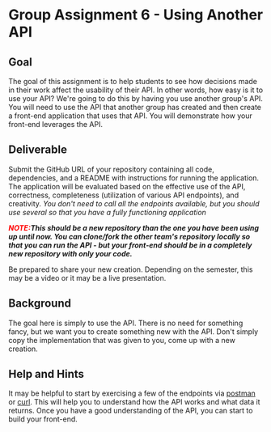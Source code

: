 # Group Assignment 6 - Using Another API

## Goal
The goal of this assignment is to help students to see how decisions made in their work affect the usability of their API.  In other words, how easy is it to use your API?  We're going to do this by having you use another group's API.  You will need to use the API that another group has created and then create a front-end application that uses that API.  You will demonstrate how your front-end leverages the API.

## Deliverable
Submit the GitHub URL of your repository containing all code, dependencies, and a README with instructions for running the application. The application will be evaluated based on the effective use of the API, correctness, completeness (utilization of various API endpoints), and creativity.  *You don't need to call all the endpoints available, but you should use several so that you have a fully functioning application*

***<span style="color:red">NOTE:</span>This should be a new repository than the one you have been using up until now.  You can clone/fork the other team's repository locally so that you can run the API - but your front-end should be in a completely new repository with only your code.***

Be prepared to share your new creation.  Depending on the semester, this may be a video or it may be a live presentation.


## Background
The goal here is simply to use the API.  There is no need for something fancy, but we want you to create something new with the API. Don't simply copy the implementation that was given to you, come up with a new creation.

## Help and Hints
It may be helpful to start by exercising a few of the endpoints via [postman](https://www.postman.com/downloads/) or [curl](https://curl.se/docs/manpage.html).  This will help you to understand how the API works and what data it returns.  Once you have a good understanding of the API, you can start to build your front-end. 
